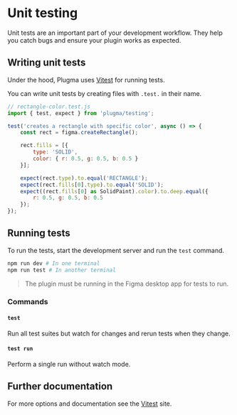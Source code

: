 # Unit testing

Unit tests are an important part of your development workflow. They help you catch bugs and ensure your plugin works as expected.

## Writing unit tests

Under the hood, Plugma uses [Vitest](https://vitest.dev/guide/) for running tests.

You can write unit tests by creating files with `.test.` in their name.

```js
// rectangle-color.test.js
import { test, expect } from 'plugma/testing';

test('creates a rectangle with specific color', async () => {
    const rect = figma.createRectangle();

    rect.fills = [{
        type: 'SOLID',
        color: { r: 0.5, g: 0.5, b: 0.5 }
    }];

    expect(rect.type).to.equal('RECTANGLE');
    expect(rect.fills[0].type).to.equal('SOLID');
    expect((rect.fills[0] as SolidPaint).color).to.deep.equal({
        r: 0.5, g: 0.5, b: 0.5
    });
});
```

## Running tests

To run the tests, start the development server and run the `test` command.

```bash
npm run dev # In one terminal
npm run test # In another terminal
```

<blockquote class="info">
The plugin must be running in the Figma desktop app for tests to run.
</blockquote>

### Commands

#### `test`

Run all test suites but watch for changes and rerun tests when they change.

#### `test run`

Perform a single run without watch mode.

## Further documentation

For more options and documentation see the [Vitest](https://vitest.dev/guide/) site.
